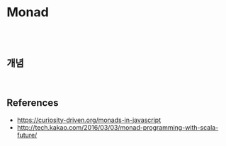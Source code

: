 # Monad
<br><br>

## 개념



<br>

## References
* https://curiosity-driven.org/monads-in-javascript
* http://tech.kakao.com/2016/03/03/monad-programming-with-scala-future/
